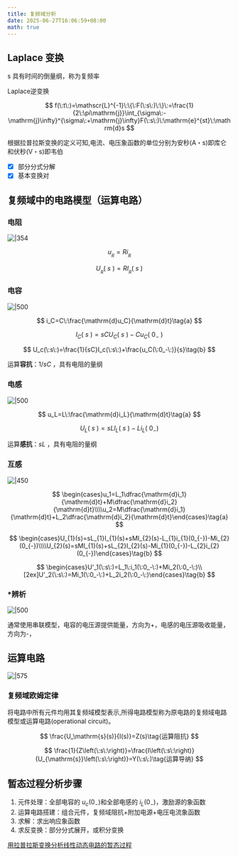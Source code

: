 ```yaml
---
title: 复频域分析
date: 2025-06-27T16:06:59+08:00
math: true
---
```


## Laplace 变换

s 具有时间的倒量纲，称为复频率

Laplace逆变换

$$
 f(\:t\:)=\mathscr{L}^{-1}\:\{\:F(\:s\:)\:\}\:=\frac{1}{2\:\pi\mathrm{j}}\int_{\sigma\:-\mathrm{j}\infty}^{\sigma\:+\mathrm{j}\infty}F(\:s\:)\:\mathrm{e}^{st}\:\mathrm{d}s
$$

根据拉普拉斯变换的定义可知,电流、电压象函数的单位分别为安秒(A・s)即库仑和伏秒(V・s)即韦伯

- [x] 部分分式分解
- [x] 基本变换对

## 复频域中的电路模型（运算电路）

### 电阻

![|354](https://image.huarenjian.cn/image/20250627202738681.png)

$$
 u_{_R}=Ri_{_R} \tag{a}
$$

$$
 U_{_R}(\:s\:)=RI_{_R}(\:s\:)\tag{b}
$$

### 电容

![|500](https://image.huarenjian.cn/image/20250627203101621.png)

$$
 i_C=C\:\frac{\mathrm{d}u_C}{\mathrm{d}t}\tag{a}
$$

$$
 I_C(\:s\:)=sCU_C(\:s\:)-Cu_C(\:0_-\:)\tag{c}
$$

$$
 U_c(\:s\:)=\frac{1}{sC}I_c(\:s\:)+\frac{u_C(\:0_-\:)}{s}\tag{b}
$$

运算**容抗**：$1/sC$ ，具有电阻的量纲

### 电感

![|500](https://image.huarenjian.cn/image/20250627210532194.png)

$$
 u_L=L\:\frac{\mathrm{d}i_L}{\mathrm{d}t}\tag{a}
$$

$$
 U_{L}(\:s\:)=sLI_{L}(\:s\:)-Li_{L}(\:0_{-})
$$

运算**感抗**：$sL$ ，具有电阻的量纲

### 互感

![|450](https://image.huarenjian.cn/image/20250627212519927.png)

$$
 \begin{cases}u_1=L_1\dfrac{\mathrm{d}i_1}{\mathrm{d}t}+M\dfrac{\mathrm{d}i_2}{\mathrm{d}t}\\\\u_2=M\dfrac{\mathrm{d}i_1}{\mathrm{d}t}+L_2\dfrac{\mathrm{d}i_2}{\mathrm{d}t}\end{cases}\tag{a}
$$

$$
 \begin{cases}U_{1}(s)=sL_{1}I_{1}(s)+sMI_{2}(s)-L_{1}i_{1}(0_{-})-Mi_{2}(0_{-})\\\\U_{2}(s)=sMI_{1}(s)+sL_{2}I_{2}(s)-Mi_{1}(0_{-})-L_{2}i_{2}(0_{-})\end{cases}\tag{b}
$$

$$
\begin{cases}U'_1(\:s\:)=L_1\:i_1(\:0_-\:)+Mi_2(\:0_-\:)\\[2ex]U'_2(\:s\:)=Mi_1(\:0_-\:)+L_2i_2(\:0_-\:)\end{cases}\tag{b}
$$

### \*辨析

![|500](https://image.huarenjian.cn/image/20250628152135572.png)

通常使用串联模型，电容的电压源提供能量，方向为+，电感的电压源吸收能量，方向为-，

## 运算电路

![|575](https://image.huarenjian.cn/image/20250628152730718.png)

### 复频域欧姆定律

将电路中所有元件均用其复频域模型表示,所得电路模型称为原电路的复频域电路模型或运算电路(operational circuit)。

$$
 \frac{U_\mathrm{s}(s)}{I(s)}=Z(s)\tag{运算阻抗}
$$

$$
 \frac{1}{Z\left(\:s\:\right)}=\frac{I\left(\:s\:\right)}{U_{\mathrm{s}}\left(\:s\:\right)}=Y(\:s\:)\tag{运算导纳}
$$

## 暂态过程分析步骤

1. 元件处理：$\text{全部电容的 }u_c(0_-)\text{和全部电感的 }i_L(0_-)$，激励源的象函数
2. 运算电路搭建：组合元件，复频域阻抗+附加电源+电压电流象函数
3. 求解：求出响应象函数
4. 求反变换：部分分式展开，或积分变换

[用拉普拉斯变换分析线性动态电路的暂态过程](例题集/用拉普拉斯变换分析线性动态电路的暂态过程.md)
